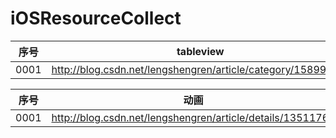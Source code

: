 iOSResourceCollect
==================





| 序号 | tableview |
| ------------- | ------------ |
| 0001  | http://blog.csdn.net/lengshengren/article/category/1589965/3 |


| 序号 | 动画 |
| ------------- | ------------ |
| 0001  | http://blog.csdn.net/lengshengren/article/details/13511769 |
